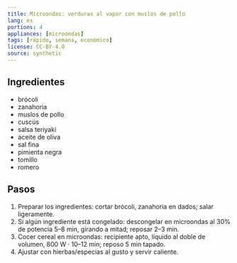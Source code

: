 ```yaml
---
title: Microondas: verduras al vapor con muslos de pollo
lang: es
portions: 4
appliances: [microondas]
tags: [rápido, semana, económico]
license: CC-BY-4.0
source: synthetic
---
```

## Ingredientes
- brócoli
- zanahoria
- muslos de pollo
- cuscús
- salsa teriyaki
- aceite de oliva
- sal fina
- pimienta negra
- tomillo
- romero

## Pasos
1. Preparar los ingredientes: cortar brócoli, zanahoria en dados; salar ligeramente.
2. Si algún ingrediente está congelado: descongelar en microondas al 30% de potencia 5–8 min, girando a mitad; reposar 2–3 min.
3. Cocer cereal en microondas: recipiente apto, líquido al doble de volumen, 800 W · 10–12 min; reposo 5 min tapado.
4. Ajustar con hierbas/especias al gusto y servir caliente.

